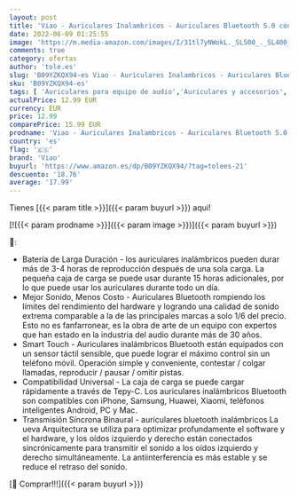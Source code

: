 ```yaml
---
layout: post
title: 'Viao - Auriculares Inalambricos - Auriculares Bluetooth 5.0 con Control Táctil - Cascos Inalámbricos Bluetooth con Micrófono Incorporado - IPX5 - para iPhone Samsung Huawei Xiaomi Blanco '
date: 2022-06-09 01:25:55
image: 'https://m.media-amazon.com/images/I/31tl7yNWokL._SL500_._SL400_.jpg'
comments: true
category: ofertas
author: 'tole.es'
slug: 'B09YZKQX94-es Viao - Auriculares Inalambricos - Auriculares Bluetooth...'
sku: 'B09YZKQX94-es'
tags: [ 'Auriculares para equipo de audio','Auriculares y accesorios','Electrónica','iphone','viao','🇪🇸', ]
actualPrice: 12.99 EUR
currency: EUR
price: 12.99
comparePrice: 15.99 EUR
prodname: 'Viao - Auriculares Inalambricos - Auriculares Bluetooth 5.0 con Control Táctil - Cascos Inalámbricos Bluetooth con Micrófono Incorporado - IPX5 - para iPhone Samsung Huawei Xiaomi Blanco '
country: 'es'
flag: '🇪🇸'
brand: 'Viao'
buyurl: 'https://www.amazon.es/dp/B09YZKQX94/?tag=tolees-21'
descuento: '18.76'
average: '17.99'
---
```


Tienes [{{< param title >}}]({{< param buyurl >}}) aqui!

[![{{< param prodname >}}]({{< param image >}})]({{< param buyurl >}})

🔎:

- Batería de Larga Duración - los auriculares inalámbricos pueden durar más de 3-4 horas de reproducción después de una sola carga. La pequeña caja de carga se puede usar durante 15 horas adicionales, por lo que puede usar los auriculares durante todo un día.
- Mejor Sonido, Menos Costo - Auriculares Bluetooth rompiendo los límites del rendimiento del hardware y logrando una calidad de sonido extrema comparable a la de las principales marcas a solo 1/6 del precio. Esto no es fanfarronear, es la obra de arte de un equipo con expertos que han estado en la industria del audio durante más de 30 años.
- Smart Touch - Auriculares inalámbricos Bluetooth están equipados con un sensor táctil sensible, que puede lograr el máximo control sin un teléfono móvil. Operación simple y conveniente, contestar / colgar llamadas, reproducir / pausar / omitir pistas.
- Compatibilidad Universal - La caja de carga se puede cargar rápidamente a través de Tepy-C. Los auriculares inalámbricos Bluetooth son compatibles con iPhone, Samsung, Huawei, Xiaomi, teléfonos inteligentes Android, PC y Mac.
- Transmisión Síncrona Binaural - auriculares bluetooth inalámbricos La ueva Arquitectura se utiliza para optimizar profundamente el software y el hardware, y los oídos izquierdo y derecho están conectados sincrónicamente para transmitir el sonido a los oídos izquierdo y derecho simultáneamente. La antiinterferencia es más estable y se reduce el retraso del sonido.

[🛒 Comprar!!!]({{< param buyurl >}})
